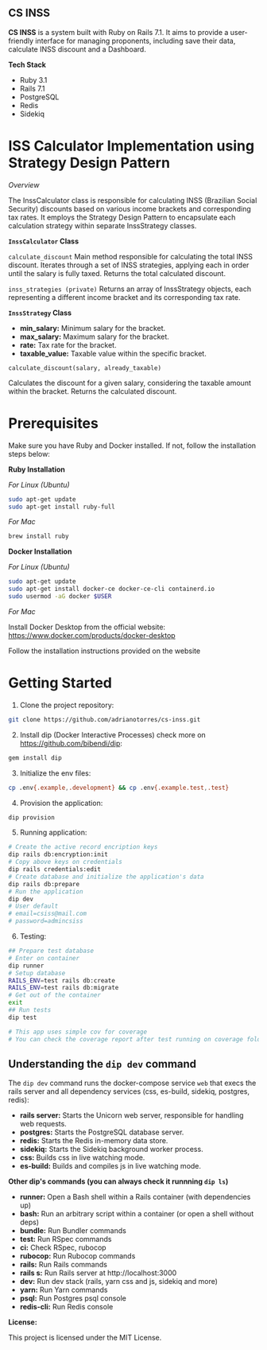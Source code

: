 ## CS INSS

**CS INSS** is a system built with Ruby on Rails 7.1. It aims to provide a user-friendly interface for managing proponents, including save their data, calculate INSS discount and a Dashboard.

**Tech Stack**
* Ruby 3.1
* Rails 7.1
* PostgreSQL
* Redis
* Sidekiq

# ISS Calculator Implementation using Strategy Design Pattern

*Overview*

The InssCalculator class is responsible for calculating INSS (Brazilian Social Security) discounts based on various income brackets and corresponding tax rates. It employs the Strategy Design Pattern to encapsulate each calculation strategy within separate InssStrategy classes.

**`InssCalculator` Class**

`calculate_discount`
Main method responsible for calculating the total INSS discount. Iterates through a set of INSS strategies, applying each in order until the salary is fully taxed. Returns the total calculated discount.

`inss_strategies (private)`
Returns an array of InssStrategy objects, each representing a different income bracket and its corresponding tax rate.

**`InssStrategy` Class**
* **min_salary:** Minimum salary for the bracket.
* **max_salary:** Maximum salary for the bracket.
* **rate:** Tax rate for the bracket.
* **taxable_value:** Taxable value within the specific bracket.

`calculate_discount(salary, already_taxable)`

Calculates the discount for a given salary, considering the taxable amount within the bracket. Returns the calculated discount.

# Prerequisites
Make sure you have Ruby and Docker installed. If not, follow the installation steps below:

**Ruby Installation**

*For Linux (Ubuntu)*
```bash
sudo apt-get update
sudo apt-get install ruby-full
```
*For Mac*
```bash
brew install ruby
```

**Docker Installation**

*For Linux (Ubuntu)*
```bash
sudo apt-get update
sudo apt-get install docker-ce docker-ce-cli containerd.io
sudo usermod -aG docker $USER
```
*For Mac*

Install Docker Desktop from the official website: https://www.docker.com/products/docker-desktop

Follow the installation instructions provided on the website

# Getting Started

1. Clone the project repository:
```bash
git clone https://github.com/adrianotorres/cs-inss.git
```
2. Install dip (Docker Interactive Processes) check more on https://github.com/bibendi/dip:
```bash
gem install dip
```
3. Initialize the env files:
```bash
cp .env{.example,.development} && cp .env{.example.test,.test}
```
4. Provision the application:
```bash
dip provision
```
5. Running application:
```bash
# Create the active record encription keys
dip rails db:encryption:init
# Copy above keys on credentials
dip rails credentials:edit
# Create database and initialize the application's data
dip rails db:prepare
# Run the application
dip dev
# User default
# email=csiss@mail.com
# password=admincsiss
```
6. Testing:
```bash
## Prepare test database
# Enter on container
dip runner
# Setup database
RAILS_ENV=test rails db:create
RAILS_ENV=test rails db:migrate
# Get out of the container
exit
## Run tests
dip test

# This app uses simple cov for coverage
# You can check the coverage report after test running on coverage folder
```

## Understanding the `dip dev` command

The `dip dev` command runs the docker-compose service `web` that execs the rails server and all dependency services (css, es-build, sidekiq, postgres, redis):

* **rails server:** Starts the Unicorn web server, responsible for handling web requests.
* **postgres:** Starts the PostgreSQL database server.
* **redis:** Starts the Redis in-memory data store.
* **sidekiq:** Starts the Sidekiq background worker process.
* **css:** Builds css in live watching mode.
* **es-build:** Builds and compiles js in live watching mode.

**Other dip's commands (you can always check it runnning `dip ls`)**
* **runner:** Open a Bash shell within a Rails container (with dependencies up)
* **bash:** Run an arbitrary script within a container (or open a shell without deps)
* **bundle:** Run Bundler commands
* **test:** Run RSpec commands
* **ci:** Check RSpec, rubocop
* **rubocop:** Run Rubocop commands
* **rails:** Run Rails commands
* **rails s:** Run Rails server at http://localhost:3000
* **dev:** Run dev stack (rails, yarn css and js, sidekiq and more)
* **yarn:** Run Yarn commands
* **psql:** Run Postgres psql console
* **redis-cli:** Run Redis console

**License:**

This project is licensed under the MIT License.
